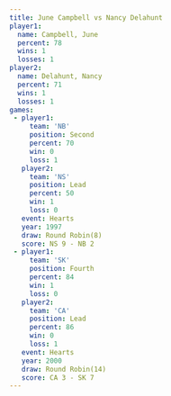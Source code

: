 ```yaml
---
title: June Campbell vs Nancy Delahunt
player1:               
  name: Campbell, June 
  percent: 78          
  wins: 1              
  losses: 1            
player2:               
  name: Delahunt, Nancy
  percent: 71          
  wins: 1              
  losses: 1            
games:
 - player1:          
     team: 'NB'      
     position: Second
     percent: 70     
     win: 0          
     loss: 1         
   player2:        
     team: 'NS'    
     position: Lead
     percent: 50   
     win: 1        
     loss: 0       
   event: Hearts       
   year: 1997          
   draw: Round Robin(8)
   score: NS 9 - NB 2  
 - player1:          
     team: 'SK'      
     position: Fourth
     percent: 84     
     win: 1          
     loss: 0         
   player2:        
     team: 'CA'    
     position: Lead
     percent: 86   
     win: 0        
     loss: 1       
   event: Hearts        
   year: 2000           
   draw: Round Robin(14)
   score: CA 3 - SK 7   
---
```

